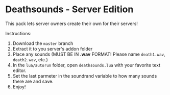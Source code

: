 # Deathsounds - Server Edition
This pack lets server owners create their own for their servers!

Instructions:
 1. Download the `master` branch
 2. Extract it to you server's addon folder
 3. Place any sounds (MUST BE IN **.wav** FORMAT! Please name `death1.wav`, `death2.wav`, etc.)
 4. In the `lua/autorun` folder, open `deathsounds.lua` with your favorite text editor.
 5. Set the last parmeter in the soundrand variable to how many sounds there are and save.
 6. Enjoy!
